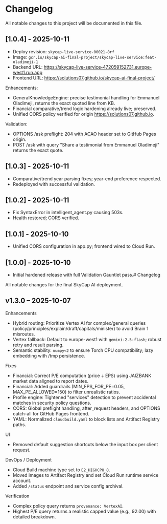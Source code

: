 # Changelog

All notable changes to this project will be documented in this file.

## [1.0.4] - 2025-10-11

- Deploy revision: `skycap-live-service-00021-8rf`
- Image: `gcr.io/skycap-ai-final-project/skycap-live-service:feat-oladimeji-1`
- Backend URL: https://skycap-live-service-472059152731.europe-west1.run.app
- Frontend URL: https://solutions07.github.io/skycap-ai-final-project/

Enhancements:
- GeneralKnowledgeEngine: precise testimonial handling for Emmanuel Oladimeji, returns the exact quoted line from KB.
- Financial comparative/trend logic hardening already live; preserved.
- Unified CORS policy verified for origin https://solutions07.github.io.

Validation:
- OPTIONS /ask preflight: 204 with ACAO header set to GitHub Pages origin.
- POST /ask with query "Share a testimonial from Emmanuel Oladimeji" returns the exact quote.

## [1.0.3] - 2025-10-11
- Comparative/trend year parsing fixes; year-end preference respected.
- Redeployed with successful validation.

## [1.0.2] - 2025-10-11
- Fix SyntaxError in intelligent_agent.py causing 503s.
- Health restored; CORS verified.

## [1.0.1] - 2025-10-10
- Unified CORS configuration in app.py; frontend wired to Cloud Run.

## [1.0.0] - 2025-10-10
- Initial hardened release with full Validation Gauntlet pass.# Changelog

All notable changes for the final SkyCap AI deployment.

## v1.3.0 – 2025-10-07

Enhancements
- Hybrid routing: Prioritize Vertex AI for complex/general queries (policy/principles/explain/draft/capitals/minister) to avoid Brain 1 misroutes.
- Vertex fallback: Default to europe-west1 with `gemini-2.5-flash`; robust retry and result parsing.
- Semantic stability: `numpy<2` to ensure Torch CPU compatibility; lazy embedding with /tmp persistence.

Fixes
- Financial: Correct P/E computation (price ÷ EPS) using JAIZBANK market data aligned to report dates.
- Financial: Added guardrails (MIN_EPS_FOR_PE=0.05, MAX_PE_ALLOWED=150) to filter unrealistic ratios.
- Profile engine: Tightened "services" detection to prevent accidental matches in security policy questions.
- CORS: Global preflight handling, after_request headers, and OPTIONS catch-all for GitHub Pages frontend.
- YAML: Normalized `cloudbuild.yaml` to block lists and Artifact Registry paths.

UI
- Removed default suggestion shortcuts below the input box per client request.

DevOps / Deployment
- Cloud Build machine type set to `E2_HIGHCPU_8`.
- Moved images to Artifact Registry and set Cloud Run runtime service account.
- Added `/status` endpoint and service config archival.

Verification
- Complex policy query returns `provenance: VertexAI`.
- Highest P/E query returns a realistic capped value (e.g., 92.00) with detailed breakdown.
